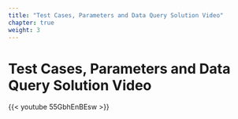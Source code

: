```yaml
---
title: "Test Cases, Parameters and Data Query Solution Video"
chapter: true
weight: 3
---
```


# Test Cases, Parameters and Data Query Solution Video

{{< youtube 55GbhEnBEsw >}}